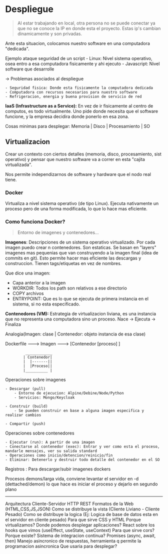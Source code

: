 # Despliegue

> Al estar trabajando en local, otra persona no se puede conectar ya que no se conoce la IP en donde esta el proyecto. Estas ip's cambian dinamicamente y son privadas.

Ante esta situacion, colocamos nuestro software en una computadora "dedicada".

Ejemplo ataque seguridad de un script - Linux: Nivel sistema operativo, osea entro a esa computadora fisicamente y ahi ejecuto - Javascript: Nivel software que desarrolle

-> Problemas asociados al despliegue

    - Seguridad fisica: Donde esta fisicamente la computadora dedicada
    - Computadora con recursos necesarios para nuestro software
    - Refrigeracion, energia y buena provision de servicio de red

**IaaS (Infrastructure as a Service):** En vez de ir fisicamente al centro de computos, es todo virtualmente. Uno pide donde necesita que el software funcione, y la empresa decidira donde ponerlo en esa zona.

Cosas minimas para desplegar: Memoria | Disco | Procesamiento | SO

## Virtualizacion

Crear un contexto con ciertos detalles (memoria, disco, procesamiento, sist operativo) y pensar que nuestro software va a correr en esta "cajita virtualizada".

Nos permite independizarnos de software y hardware que el nodo real tiene.

### Docker

Virtualiza a nivel sistema operativo (de tipo Linux). Ejecuta nativamente un proceso pero de una forma modificada, lo que lo hace mas eficiente.

### Como funciona Docker?

> Entorno de imagenes y contenedores...

**Imagenes**: Descripciones de un sistema operativo virtualizado. Por cada imagen puedo crear n contenedores.
Son estaticas.
Se basan en "layers" imagenes mas pequenias que van construyendo a la imagen final (idea de commits en git). Esto permite hacer mas eficiente las descargas y construccion.
Tienen tags/etiquetas en vez de nombres.

Que dice una imagen:

- Capa anterior a la imagen
- WORKDIR: Todos los path son relativos a ese directorio
- COPY archivos
- ENTRYPOINT: Que es lo que se ejecuta de primera instancia en el sistema, si no esta especificado.

**Contenedores (VM):** Estrategia de virtualizacion liviana, es una instancia que no representa una computadora sino un proceso.
Nace -> Ejecuta -> Finaliza

Analogia(Imagen: clase | Contenedor: objeto instancia de esa clase)

Dockerfile ---> Imagen ---> [Contenedor [proceso] ]

             ____________
            | Contenedor|
            |  |-------||
            |  |Proceso||
            |__________ |

Operaciones sobre imagenes

    - Descargar (pull)
        - Entorno de ejecucion: Alpine/Debine/Node/Python
        - Servicios: Mongo/Keycloak

    - Construir (build)
        - Se pueden construir en base a alguna imagen especifica y realizar cambios

    - Compartir (push)

Operaciones sobre contenedores

    - Ejecutar (run): A partir de una imagen
    - Conectarse al contenedor (exec): Entrar y ver como esta el proceso, mandarle mensajes, ver su salida standard
    - Operaciones como inicio/detencion/reinicio/fin
    - Eliminar: Detenerlo y destruir todo detalle del contenedor en el SO

Registros : Para descargar/subir imagenes dockers

Procesos demons/larga vida, conviene levantar el servidor en -d (dettached/demon) lo que hace es iniciar el proceso y dejarlo en segundo plano

---

Arquitectura
Cliente-Servidor
HTTP
REST
Formatos de la Web (HTML,CSS,JS,JSON)
Como se distribuye la vista (Cliente Liviano - Cliente Pesado)
Como se distribuye la logica (Ej: Logica de base de datos esta en el servidor en cliente pesado)
Para que sirve CSS y HTML
Porque virtualizamos? Donde podemos desplegar aplicaciones?
React sobre los hooks que vimos (useEffect, useState, useContext)
Para que sirve cors? Porque existe?
Sistema de integracion continua?
Promises (async, await, then) Manejo asincronico de respuestas, herramienta q permite la programacion asincronica
Que usaria para desplegar?
